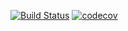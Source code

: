 [![Build Status](https://app.travis-ci.com/AlexanderBanar/job4j_cars.svg?branch=master)](https://app.travis-ci.com/AlexanderBanar/job4j_cars)
[![codecov](https://codecov.io/gh/AlexanderBanar/job4j_cars/branch/master/graph/badge.svg?token=V0XWNAMMHE)](https://codecov.io/gh/AlexanderBanar/job4j_cars)